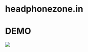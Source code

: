 # headphonezone.in


<h1>  DEMO </h1>

<img src="https://github.com/deepaksahu3698/headphonezone.in/blob/main/headphonecomp.gif">

